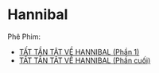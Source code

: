 # Hannibal

Phê Phim:

- [TẤT TẦN TẬT VỀ HANNIBAL (Phần 1)](https://www.youtube.com/watch?v=MEfSq7wmgLs)
- [TẤT TẦN TẬT VỀ HANNIBAL (Phần cuối)](https://www.youtube.com/watch?v=3JvgdOL126Y)
